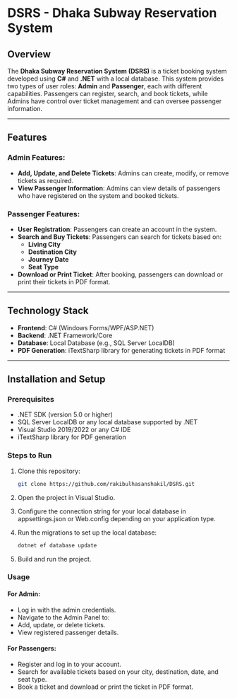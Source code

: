# DSRS - Dhaka Subway Reservation System

## Overview

The **Dhaka Subway Reservation System (DSRS)** is a ticket booking system developed using **C#** and **.NET** with a local database. This system provides two types of user roles: **Admin** and **Passenger**, each with different capabilities. Passengers can register, search, and book tickets, while Admins have control over ticket management and can oversee passenger information.

---

## Features

### Admin Features:
- **Add, Update, and Delete Tickets**: Admins can create, modify, or remove tickets as required.
- **View Passenger Information**: Admins can view details of passengers who have registered on the system and booked tickets.
  
### Passenger Features:
- **User Registration**: Passengers can create an account in the system.
- **Search and Buy Tickets**: Passengers can search for tickets based on:
  - **Living City**
  - **Destination City**
  - **Journey Date**
  - **Seat Type**
- **Download or Print Ticket**: After booking, passengers can download or print their tickets in PDF format.

---

## Technology Stack

- **Frontend**: C# (Windows Forms/WPF/ASP.NET)
- **Backend**: .NET Framework/Core
- **Database**: Local Database (e.g., SQL Server LocalDB)
- **PDF Generation**: iTextSharp library for generating tickets in PDF format

---

## Installation and Setup

### Prerequisites

- .NET SDK (version 5.0 or higher)
- SQL Server LocalDB or any local database supported by .NET
- Visual Studio 2019/2022 or any C# IDE
- iTextSharp library for PDF generation

### Steps to Run

1. Clone this repository:
   ```bash
   git clone https://github.com/rakibulhasanshakil/DSRS.git
   
2. Open the project in Visual Studio.

3. Configure the connection string for your local database in appsettings.json or Web.config depending on your application type.

4. Run the migrations to set up the local database:
   ```bash
   dotnet ef database update

5. Build and run the project.

### Usage
#### For Admin:
- Log in with the admin credentials.
- Navigate to the Admin Panel to:
- Add, update, or delete tickets.
- View registered passenger details.
#### For Passengers:
- Register and log in to your account.
- Search for available tickets based on your city, destination, date, and seat type.
- Book a ticket and download or print the ticket in PDF format.
